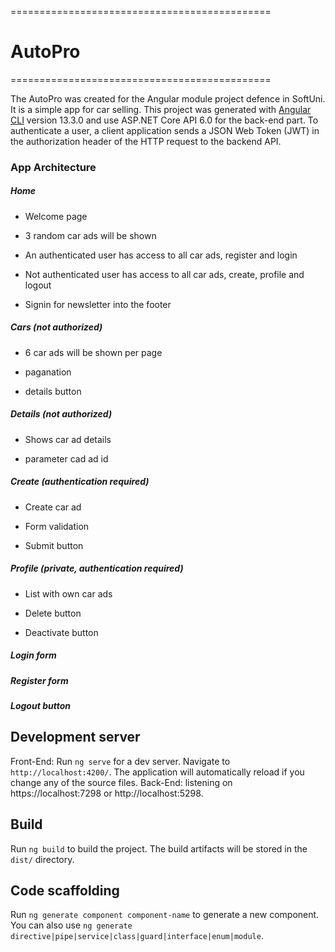 =============================================
# AutoPro
=============================================

The AutoPro was created for the Angular module project defence in SoftUni. It is a simple app for car selling.
This project was generated with [Angular CLI](https://github.com/angular/angular-cli) version 13.3.0 and use ASP.NET Core API 6.0 for the back-end part.
To authenticate a user, a client application sends a JSON Web Token (JWT) in the authorization header of the HTTP request to the backend API.

### App Architecture

##### Home 

- Welcome page

- 3 random car ads will be shown

- An authenticated user has access to all car ads, register and login

- Not authenticated user has access to all car ads, create, profile and logout

- Signin for newsletter into the footer 

##### Cars (not authorized)

- 6 car ads will be shown per page
    
- paganation 

- details button 

##### Details (not authorized)

- Shows car ad details 

- parameter cad ad id

##### Create (authentication required)

- Create car ad 

- Form validation

- Submit button

##### Profile (private, authentication required)

- List with own car ads

- Delete button

- Deactivate button

##### Login form

##### Register form

##### Logout button


## Development server

Front-End: Run `ng serve` for a dev server. Navigate to `http://localhost:4200/`. The application will automatically reload if you change any of the source files.
Back-End: listening on https://localhost:7298 or http://localhost:5298.

## Build

Run `ng build` to build the project. The build artifacts will be stored in the `dist/` directory.

## Code scaffolding

Run `ng generate component component-name` to generate a new component. You can also use `ng generate directive|pipe|service|class|guard|interface|enum|module`.

